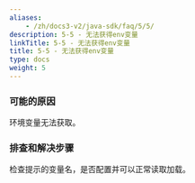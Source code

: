 ```yaml
---
aliases:
    - /zh/docs3-v2/java-sdk/faq/5/5/
description: 5-5 - 无法获得env变量
linkTitle: 5-5 - 无法获得env变量
title: 5-5 - 无法获得env变量
type: docs
weight: 5
---
```




### 可能的原因

环境变量无法获取。

### 排查和解决步骤

检查提示的变量名，是否配置并可以正常读取加载。